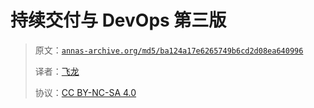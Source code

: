 # 持续交付与 DevOps 第三版

> 原文：[`annas-archive.org/md5/ba124a17e6265749b6cd2d08ea640996`](https://annas-archive.org/md5/ba124a17e6265749b6cd2d08ea640996)
> 
> 译者：[飞龙](https://github.com/wizardforcel)
> 
> 协议：[CC BY-NC-SA 4.0](http://creativecommons.org/licenses/by-nc-sa/4.0/)